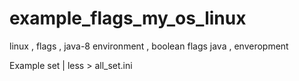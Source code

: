# example_flags_my_os_linux
linux , flags , java-8 environment , boolean flags java , enveropment

Example set | less > all_set.ini
